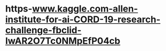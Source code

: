 # https-www.kaggle.com-allen-institute-for-ai-CORD-19-research-challenge-fbclid-IwAR2O7Tc0NMpEfP04cb